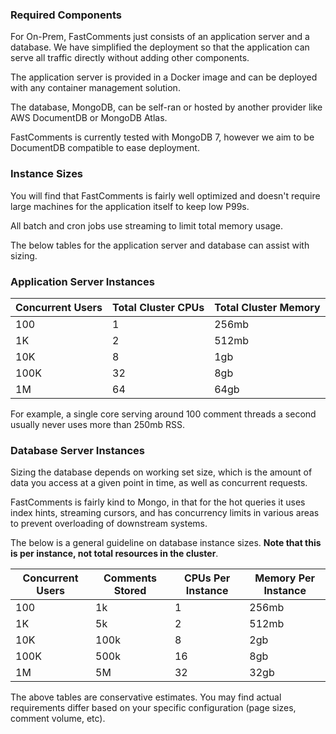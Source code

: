 ### Required Components

For On-Prem, FastComments just consists of an application server and a database. We have simplified the deployment so that
the application can serve all traffic directly without adding other components.

The application server is provided in a Docker image and can be deployed with any container management solution.

The database, MongoDB, can be self-ran or hosted by another provider like AWS DocumentDB or MongoDB Atlas.

FastComments is currently tested with MongoDB 7, however we aim to be DocumentDB compatible to ease deployment.

### Instance Sizes

You will find that FastComments is fairly well optimized and doesn't require large machines for the application itself to keep low P99s.

All batch and cron jobs use streaming to limit total memory usage.

The below tables for the application server and database can assist with sizing.

### Application Server Instances


| Concurrent Users | Total Cluster CPUs | Total Cluster Memory |
|------------------|--------------------|----------------------|
| 100              | 1                  | 256mb                |
| 1K               | 2                  | 512mb                |
| 10K              | 8                  | 1gb                  |
| 100K             | 32                 | 8gb                  |
| 1M               | 64                 | 64gb                 |

For example, a single core serving around 100 comment threads a second usually never uses more than 250mb RSS.

### Database Server Instances

Sizing the database depends on working set size, which is the amount of data you access at a given point in time, as well as concurrent requests.

FastComments is fairly kind to Mongo, in that for the hot queries it uses index hints, streaming cursors, and has concurrency limits in various areas
to prevent overloading of downstream systems.

The below is a general guideline on database instance sizes. **Note that this is __per instance__, not total resources in the cluster**.

| Concurrent Users | Comments Stored | CPUs Per Instance | Memory Per Instance |
|------------------|-----------------|-------------------|---------------------|
| 100              | 1k              | 1                 | 256mb               |
| 1K               | 5k              | 2                 | 512mb               |
| 10K              | 100k            | 8                 | 2gb                 |
| 100K             | 500k            | 16                | 8gb                 |
| 1M               | 5M              | 32                | 32gb                |

The above tables are conservative estimates. You may find actual requirements differ based on your specific configuration (page sizes, comment volume, etc).
